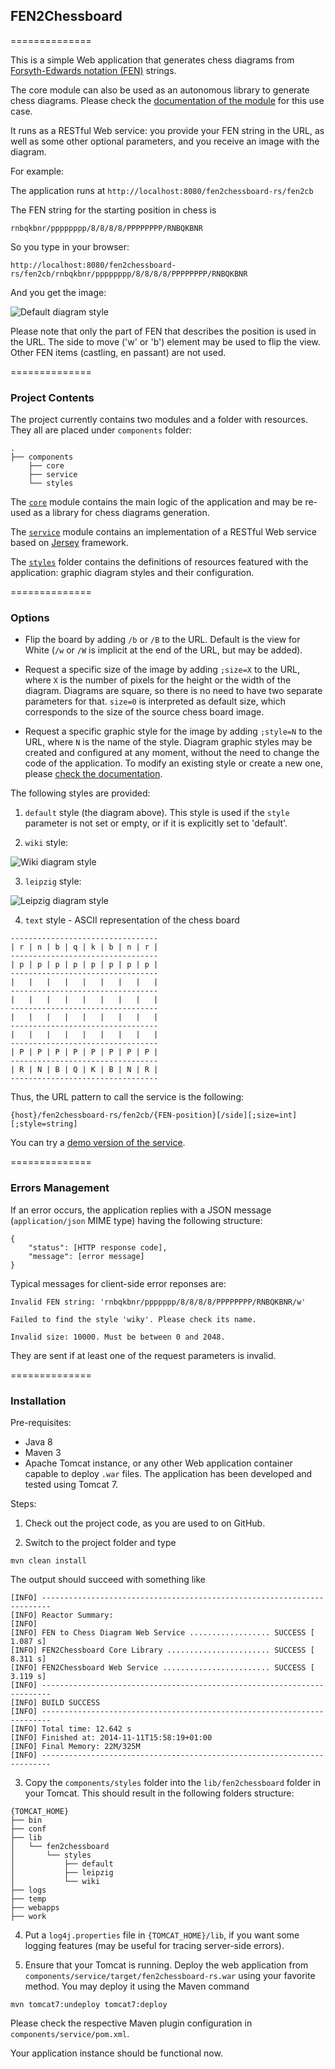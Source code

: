 <h2>FEN2Chessboard</h2>
==============

This is a simple Web application that generates chess diagrams from <a href="http://en.wikipedia.org/wiki/Forsyth%E2%80%93Edwards_Notation">Forsyth-Edwards notation (FEN)</a> strings.

The core module can also be used as an autonomous library to generate chess diagrams. Please check the <a href="https://github.com/atelechev/fen2chessboard/tree/master/components/core">documentation of the module</a> for this use case.

It runs as a RESTful Web service: you provide your FEN string in the URL, as well as some other optional parameters, and you receive an image with the diagram.

For example:

The application runs at <code>http://localhost:8080/fen2chessboard-rs/fen2cb</code>

The FEN string for the starting position in chess is

```
rnbqkbnr/pppppppp/8/8/8/8/PPPPPPPP/RNBQKBNR
```
So you type in your browser:

```
http://localhost:8080/fen2chessboard-rs/fen2cb/rnbqkbnr/pppppppp/8/8/8/8/PPPPPPPP/RNBQKBNR
```

And you get the image:

![Default diagram style](/docs/images/diagram_default.png?raw=true "Default Diagram Style")

Please note that only the part of FEN that describes the position is used in the URL. The side to move ('w' or 'b') element may be used to flip the view. Other FEN items (castling, en passant) are not used.

==============

<h3>Project Contents</h3>

The project currently contains two modules and a folder with resources. They all are placed under <code>components</code> folder:

```
.
├── components
    ├── core
    ├── service
    └── styles
```

The <code><a href="https://github.com/atelechev/fen2chessboard/tree/master/components/core">core</a></code> module contains the main logic of the application and may be re-used as a library for chess diagrams generation.

The <code><a href="https://github.com/atelechev/fen2chessboard/tree/master/components/service">service</a></code> module contains an implementation of a RESTful Web service based on <a href="https://jersey.java.net/">Jersey</a> framework.

The <code><a href="https://github.com/atelechev/fen2chessboard/tree/master/components/styles">styles</a></code> folder contains the definitions of resources featured with the application: graphic diagram styles and their configuration.

==============

<h3>Options</h3>

* Flip the board by adding <code>/b</code> or <code>/B</code> to the URL. Default is the view for White (<code>/w</code> or <code>/W</code> is implicit at the end of the URL, but may be added).

* Request a specific size of the image by adding <code>;size=X</code> to the URL, where <code>X</code> is the number of pixels for the height or the width of the diagram. Diagrams are square, so there is no need to have two separate parameters for that. <code>size=0</code> is interpreted as default size, which corresponds to the size of the source chess board image.

* Request a specific graphic style for the image by adding <code>;style=N</code> to the URL, where <code>N</code> is the name of the style.
Diagram graphic styles may be created and configured at any moment, without the need to change the code of the application. To modify an existing style or create a new one, please <a href="https://github.com/atelechev/fen2chessboard/tree/master/components/styles">check the documentation</a>.

The following styles are provided:

1) <code>default</code> style (the diagram above). This style is used if the <code>style</code> parameter is not set or empty, or if it is explicitly set to 'default'.

2) <code>wiki</code> style:

![Wiki diagram style](/docs/images/diagram_wiki.png?raw=true "Wiki Diagram Style")

3) <code>leipzig</code> style:

![Leipzig diagram style](/docs/images/diagram_leipzig.png?raw=true "Leipzig Diagram Style")

4) <code>text</code> style - ASCII representation of the chess board

```
---------------------------------
| r | n | b | q | k | b | n | r |
---------------------------------
| p | p | p | p | p | p | p | p |
---------------------------------
|   |   |   |   |   |   |   |   |
---------------------------------
|   |   |   |   |   |   |   |   |
---------------------------------
|   |   |   |   |   |   |   |   |
---------------------------------
|   |   |   |   |   |   |   |   |
---------------------------------
| P | P | P | P | P | P | P | P |
---------------------------------
| R | N | B | Q | K | B | N | R |
---------------------------------
```


Thus, the URL pattern to call the service is the following:
```
{host}/fen2chessboard-rs/fen2cb/{FEN-position}[/side][;size=int][;style=string]
```

You can try a <a href="http://www.antot.fr:8080/fen2chessboard-rs/fen2cb/r1bqkbnr/pp1ppppp/2n5/2p5/3PP3/5N2/PPP2PPP/RNBQKB1R/w;style=leipzig" target="_blank">demo version of the service</a>.

==============

<h3>Errors Management</h3>

If an error occurs, the application replies with a JSON message (<code>application/json</code> MIME type) having the following structure:
```
{
    "status": [HTTP response code],
    "message": [error message]
}
```

Typical messages for client-side error reponses are:

```
Invalid FEN string: 'rnbqkbnr/ppppppp/8/8/8/8/PPPPPPPP/RNBQKBNR/w'

Failed to find the style 'wiky'. Please check its name.

Invalid size: 10000. Must be between 0 and 2048.
```

They are sent if at least one of the request parameters is invalid.

==============

<h3>Installation</h3>

Pre-requisites:

* Java 8
* Maven 3
* Apache Tomcat instance, or any other Web application container capable to deploy <code>.war</code> files. The application has been developed and tested using Tomcat 7.

Steps:

1) Check out the project code, as you are used to on GitHub.

2) Switch to the project folder and type

```
mvn clean install
```

The output should succeed with something like

```
[INFO] ------------------------------------------------------------------------
[INFO] Reactor Summary:
[INFO] 
[INFO] FEN to Chess Diagram Web Service .................. SUCCESS [  1.087 s]
[INFO] FEN2Chessboard Core Library ....................... SUCCESS [  8.311 s]
[INFO] FEN2Chessboard Web Service ........................ SUCCESS [  3.119 s]
[INFO] ------------------------------------------------------------------------
[INFO] BUILD SUCCESS
[INFO] ------------------------------------------------------------------------
[INFO] Total time: 12.642 s
[INFO] Finished at: 2014-11-11T15:58:19+01:00
[INFO] Final Memory: 22M/325M
[INFO] ------------------------------------------------------------------------
```

3) Copy the <code>components/styles</code> folder into the <code>lib/fen2chessboard</code> folder in your Tomcat. This should result in the following folders structure:

```
{TOMCAT_HOME}
├── bin
├── conf
├── lib
│   └── fen2chessboard
│       └── styles
│           ├── default
│           ├── leipzig
│           └── wiki
├── logs
├── temp
├── webapps
├── work
```

4) Put a <code>log4j.properties</code> file in <code>{TOMCAT_HOME}/lib</code>, if you want some logging features (may be useful for tracing server-side errors).

5) Ensure that your Tomcat is running. Deploy the web application from <code>components/service/target/fen2chessboard-rs.war</code> using your favorite method.
You may deploy it using the Maven command

```
mvn tomcat7:undeploy tomcat7:deploy
```
Please check the respective Maven plugin configuration in <code>components/service/pom.xml</code>.

Your application instance should be functional now.



